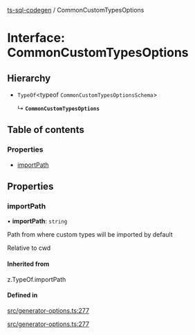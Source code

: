 [ts-sql-codegen](../README.md) / CommonCustomTypesOptions

# Interface: CommonCustomTypesOptions

## Hierarchy

- `TypeOf`\<typeof `CommonCustomTypesOptionsSchema`\>

  ↳ **`CommonCustomTypesOptions`**

## Table of contents

### Properties

- [importPath](CommonCustomTypesOptions.md#importpath)

## Properties

### importPath

• **importPath**: `string`

Path from where custom types will be imported by default

Relative to cwd

#### Inherited from

z.TypeOf.importPath

#### Defined in

[src/generator-options.ts:277](https://github.com/lorefnon/ts-sql-codegen/blob/194c41c/src/generator-options.ts#L277)

[src/generator-options.ts:277](https://github.com/lorefnon/ts-sql-codegen/blob/194c41c/src/generator-options.ts#L277)
